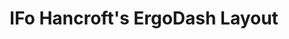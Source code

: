 ---
layout: layouts/keymapdb_entry.njk
OS: []
keymap_author: ifohancroft
firmware: QMK
hasHomeRowMods: False
hasLetterOnThumb: False
hasVerticalCombos: False
keymap_image: https://i.imgur.com/vANNhro.png
imageDate: idk
keyCount: 68
keyboard: ErgoDash rev1.2
baseLayouts: ["QWERTY"]
languages: ['English']
layerCount: 4
title: "IFo Hancroft's ErgoDash Layout"
isSplit: True
stagger: columnar
summary: 
keymap_url: https://github.com/ifohancroft/qmk_firmware/tree/master/keyboards/ergodash/rev1/keymaps/ifohancroft
writeup: https://github.com/ifohancroft/qmk_firmware/tree/master/keyboards/ergodash/rev1/keymaps/ifohancroft/readme.md
---